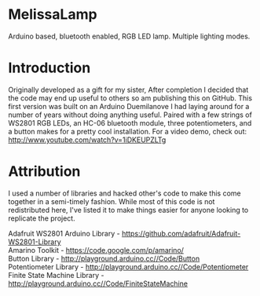MelissaLamp
===========

Arduino based, bluetooth enabled, RGB LED lamp. Multiple lighting modes.

Introduction
===========

Originally developed as a gift for my sister, After completion I decided that the code may end up useful to others so am publishing this on GitHub.
This first version was built on an Arduino Duemilanove I had laying around for a number of years without doing anything useful. Paired with a few strings of WS2801 RGB LEDs, an HC-06 bluetooth module, three potentiometers, and a button makes for a pretty cool installation. For a video demo, check out: http://www.youtube.com/watch?v=1iDKEUPZLTg

Attribution
=========

I used a number of libraries and hacked other's code to make this come together in a semi-timely fashion. While most of this code is not redistributed here, I've listed it to make things easier for anyone looking to replicate the project.

Adafruit WS2801 Arduino Library - https://github.com/adafruit/Adafruit-WS2801-Library  
Amarino Toolkit - https://code.google.com/p/amarino/  
Button Library - http://playground.arduino.cc//Code/Button  
Potentiometer Library - http://playground.arduino.cc//Code/Potentiometer  
Finite State Machine Library - http://playground.arduino.cc//Code/FiniteStateMachine  
